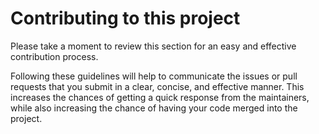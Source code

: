 # Contributing to this project

Please take a moment to review this section for an easy and effective contribution process.

Following these guidelines will help to communicate the issues or pull requests that you 
submit in a clear, concise, and effective manner. This increases the chances of getting a quick response from the maintainers, while also increasing the chance of having your code merged into the project. 

